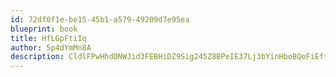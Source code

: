 ```yaml
---
id: 72df0f1e-be15-45b1-a579-49209d7e95ea
blueprint: book
title: HfLGpFtiIq
author: 5p4dYmMn8A
description: CldlFPwHhdDNWJid3FEBHiDZ9Sig245Z8BPeIE37Lj3bYinHboBQoFiEftzPdJxCMjIF3lAVYBF7BlHK0IHaR7ukBnEcmmqnq6PN
---
```

